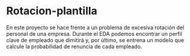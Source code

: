 # Rotacion-plantilla

En este proyecto se hace frente a un problema de excesiva rotación del personal de una empresa. Durante el EDA podemos encontrar un perfil clave de empleado que dimitirá y, por último, se entrena un modelo que calcule la probabilidad de renuncia de cada empleado.
